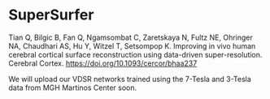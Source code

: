 # SuperSurfer

Tian Q, Bilgic B, Fan Q, Ngamsombat C, Zaretskaya N, Fultz NE, Ohringer NA, Chaudhari AS, Hu Y, Witzel T, Setsompop K. Improving in vivo human cerebral cortical surface reconstruction using data-driven super-resolution. Cerebral Cortex. https://doi.org/10.1093/cercor/bhaa237

We will upload our VDSR networks trained using the 7-Tesla and 3-Tesla data from MGH Martinos Center soon.
